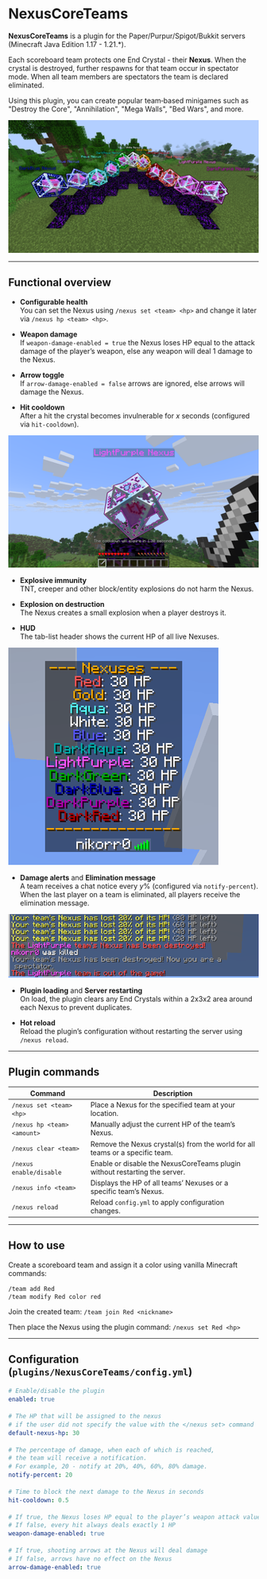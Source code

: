 # NexusCoreTeams
**NexusCoreTeams** is a plugin for the Paper/Purpur/Spigot/Bukkit servers (Minecraft Java Edition 1.17 - 1.21.*).  

Each scoreboard team protects one End Crystal - their **Nexus**. When the crystal is destroyed, further respawns for that team occur in spectator mode. When all team members are spectators the team is declared eliminated.

Using this plugin, you can create popular team‑based minigames such as "Destroy the Core", "Annihilation", "Mega Walls", "Bed Wars", and more.

![](https://github.com/nikorr0/NexusCoreTeams/blob/main/screenshots/Colorful_end_crystals.png)

---

## Functional overview

* **Configurable health**<br>
You can set the Nexus using `/nexus set <team> <hp>` and change it later via `/nexus hp <team> <hp>`.

* **Weapon damage**<br>
If `weapon-damage-enabled = true` the Nexus loses HP equal to the attack damage of the player’s weapon, else any weapon will deal 1 damage to the Nexus.

* **Arrow toggle**<br>
If `arrow-damage-enabled = false` arrows are ignored, else arrows will damage the Nexus.

* **Hit cooldown**<br>
After a hit the crystal becomes invulnerable for *x* seconds (configured via `hit-cooldown`).

![](https://github.com/nikorr0/NexusCoreTeams/blob/main/screenshots/Configurable_cooldown.png)

* **Explosive immunity**<br>
TNT, creeper and other block/entity explosions do not harm the Nexus.

* **Explosion on destruction**<br>
The Nexus creates a small explosion when a player destroys it.

* **HUD**<br>
The tab-list header shows the current HP of all live Nexuses.

![](https://github.com/nikorr0/NexusCoreTeams/blob/main/screenshots/Nexuses_in_the_tab_list_1.png)

* **Damage alerts** and **Elimination message**<br>
A team receives a chat notice every *y*% (configured via `notify-percent`). When the last player on a team is eliminated, all players receive the elimination message.

![](https://github.com/nikorr0/NexusCoreTeams/blob/main/screenshots/Notifications_and_messages.png)

* **Plugin loading** and **Server restarting**<br>
On load, the plugin clears any End Crystals within a 2x3x2 area around each Nexus to prevent duplicates.

* **Hot reload**<br>
Reload the plugin’s configuration without restarting the server using `/nexus reload`.

---

## Plugin сommands

| Command | Description|
|---------|------------|
| `/nexus set <team> <hp>` | Place a Nexus for the specified team at your location. |
| `/nexus hp <team> <amount>` | Manually adjust the current HP of the team’s Nexus. |
| `/nexus clear <team>` | Remove the Nexus crystal(s) from the world for all teams or a specific team. |
| `/nexus enable/disable` | Enable or disable the NexusCoreTeams plugin without restarting the server. |
| `/nexus info <team>` | Displays the HP of all teams’ Nexuses or a specific team’s Nexus. |
| `/nexus reload` | Reload `config.yml` to apply configuration changes. |

---

## How to use

Create a scoreboard team and assign it a color using vanilla Minecraft commands:
```
/team add Red
/team modify Red color red
```

Join the created team:
```/team join Red <nickname>```

Then place the Nexus using the plugin command:
```/nexus set Red <hp>```

---

## Configuration (`plugins/NexusCoreTeams/config.yml`)

```yml
# Enable/disable the plugin
enabled: true

# The HP that will be assigned to the nexus
# if the user did not specify the value with the </nexus set> command
default-nexus-hp: 30

# The percentage of damage, when each of which is reached,
# the team will receive a notification.
# For example, 20 - notify at 20%, 40%, 60%, 80% damage.
notify-percent: 20

# Time to block the next damage to the Nexus in seconds
hit-cooldown: 0.5

# If true, the Nexus loses HP equal to the player’s weapon attack value
# If false, every hit always deals exactly 1 HP
weapon-damage-enabled: true

# If true, shooting arrows at the Nexus will deal damage
# If false, arrows have no effect on the Nexus
arrow-damage-enabled: true
```

